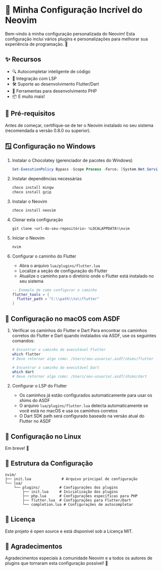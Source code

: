 # 🚀 Minha Configuração Incrível do Neovim

Bem-vindo à minha configuração personalizada do Neovim! Esta configuração inclui vários plugins e personalizações para melhorar sua experiência de programação. 🎨

## ✨ Recursos

- 🔍 Autocompletar inteligente de código
- 🎯 Integração com LSP
- 🛠️ Suporte ao desenvolvimento Flutter/Dart
- 🐘 Ferramentas para desenvolvimento PHP
- 📦 E muito mais!

## 🔧 Pré-requisitos

Antes de começar, certifique-se de ter o Neovim instalado no seu sistema (recomendada a versão 0.8.0 ou superior).

## 🪟 Configuração no Windows

1. Instalar o Chocolatey (gerenciador de pacotes do Windows)
   ```powershell
   Set-ExecutionPolicy Bypass -Scope Process -Force; [System.Net.ServicePointManager]::SecurityProtocol = [System.Net.ServicePointManager]::SecurityProtocol -bor 3072; iex ((New-Object System.Net.WebClient).DownloadString('https://community.chocolatey.org/install.ps1'))
   ```

2. Instalar dependências necessárias
   ```powershell
   choco install mingw
   choco install gzip
   ```

3. Instalar o Neovim
   ```powershell
   choco install neovim
   ```

4. Clonar esta configuração
   ```powershell
   git clone <url-do-seu-repositório> %LOCALAPPDATA%\nvim
   ```

5. Iniciar o Neovim
   ```powershell
   nvim
   ```

6. Configurar o caminho do Flutter
   - Abra o arquivo `lua/plugins/flutter.lua`
   - Localize a seção de configuração do Flutter
   - Atualize o caminho para o diretório onde o Flutter está instalado no seu sistema
   ```lua
   -- Exemplo de como configurar o caminho
   flutter_tools = {
     flutter_path = "C:\\path\\to\\flutter"
   }
   ```

## 🍎 Configuração no macOS com ASDF

1. Verificar os caminhos do Flutter e Dart
   Para encontrar os caminhos corretos do Flutter e Dart quando instalados via ASDF, use os seguintes comandos:
   ```bash
   # Encontrar o caminho do executável Flutter
   which flutter
   # Deve retornar algo como: /Users/seu-usuario/.asdf/shims/flutter

   # Encontrar o caminho do executável Dart
   which dart
   # Deve retornar algo como: /Users/seu-usuario/.asdf/shims/dart
   ```

2. Configurar o LSP do Flutter
   - Os caminhos já estão configurados automaticamente para usar os shims do ASDF
   - O arquivo `lua/plugins/flutter.lua` detecta automaticamente se você está no macOS e usa os caminhos corretos
   - O Dart SDK path será configurado baseado na versão atual do Flutter no ASDF

## 🐧 Configuração no Linux

Em breve! 🚧

## 📝 Estrutura da Configuração

```
nvim/
├── init.lua              # Arquivo principal de configuração
└── lua/
    └── plugins/         # Configurações dos plugins
        ├── init.lua     # Inicialização dos plugins
        ├── php.lua      # Configurações específicas para PHP
        ├── flutter.lua  # Configurações para Flutter/Dart
        └── completion.lua # Configurações de autocompletar
```

## 📜 Licença

Este projeto é open source e está disponível sob a Licença MIT.

## 🙏 Agradecimentos

Agradecimentos especiais à comunidade Neovim e a todos os autores de plugins que tornaram esta configuração possível! 💖
